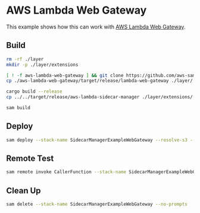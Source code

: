 # AWS Lambda Web Gateway

This example shows how this can work with [AWS Lambda Web Gateway](https://github.com/aws-samples/aws-lambda-web-gateway).

## Build

```bash
rm -rf ./layer
mkdir -p ./layer/extensions

[ ! -f aws-lambda-web-gateway ] && git clone https://github.com/aws-samples/aws-lambda-web-gateway.git && cd aws-lambda-web-gateway && cargo build --release && cd ..
cp ./aws-lambda-web-gateway/target/release/lambda-web-gateway ./layer/

cargo build --release
cp ../../target/release/aws-lambda-sidecar-manager ./layer/extensions/

sam build
```

## Deploy

```bash
sam deploy --stack-name SidecarManagerExampleWebGateway --resolve-s3 --capabilities CAPABILITY_IAM
```

## Remote Test

```bash
sam remote invoke CallerFunction --stack-name SidecarManagerExampleWebGateway
```

## Clean Up

```bash
sam delete --stack-name SidecarManagerExampleWebGateway --no-prompts
```
